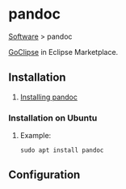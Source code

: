 # pandoc

[Software](README.md#P) > pandoc

[GoClipse](https://marketplace.eclipse.org/content/goclipse) in Eclipse Marketplace.

## Installation

1. [Installing pandoc](https://pandoc.org/installing.html)

### Installation on Ubuntu

1. Example:

    ```console
    sudo apt install pandoc
    ```

## Configuration
